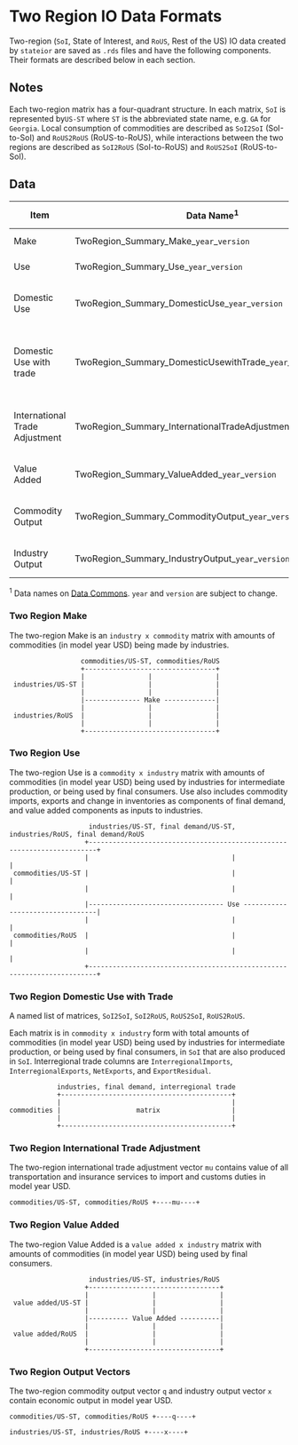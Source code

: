 # Two Region IO Data Formats

Two-region (`SoI`, State of Interest, and `RoUS`, Rest of the US) IO data created by `stateior` are saved as `.rds` files and have the following components. Their formats are described below in each section.

## Notes

Each two-region matrix has a four-quadrant structure. In each matrix, `SoI` is represented by`US-ST` where `ST` is the abbreviated state name, e.g. `GA` for `Georgia`. Local consumption of commodities are described as `SoI2SoI` (SoI-to-SoI) and `RoUS2RoUS` (RoUS-to-RoUS), while interactions between the two regions are described as `SoI2RoUS` (SoI-to-RoUS) and `RoUS2SoI` (RoUS-to-SoI).

## Data

| Item                           | Data Name<sup>1</sup>  | Data Structure | Description |
| ------------------------------ | ---------------------- | -------------- | ----------- |
| Make                           | TwoRegion_Summary_Make_`year`_`version` | matrix         | [The two-region Make](#Two-Region-Make) |
| Use                            | TwoRegion_Summary_Use_`year`_`version`  | matrix         | [The two-region Use](#Two-Region-Use) |
| Domestic Use                   | TwoRegion_Summary_DomesticUse_`year`_`version` | matrix         | [The two-region Domestic Use](#Two-Region-Use) |
| Domestic Use with trade        | TwoRegion_Summary_DomesticUsewithTrade_`year`_`version` | list | [The two-region Domestic Use with interregional trade](#Two-Region-Domestic-Use-with-Trade) |
| International Trade Adjustment | TwoRegion_Summary_InternationalTradeAdjustment_`year`_`version` | numeric vector | [The two-region International Trade Adjustment](#Two-Region-International-Trade-Adjustment) |
| Value Added                    | TwoRegion_Summary_ValueAdded_`year`_`version` | matrix         | [The two-region Value Added](#Two-Region-Value-Added) |
| Commodity Output               | TwoRegion_Summary_CommodityOutput_`year`_`version` | numeric vector | [Two-region total output by commodity](#Two-Region-Output-Vectors) |
| Industry Output                | TwoRegion_Summary_IndustryOutput_`year`_`version`  | numeric vector | [Two-region total output by industry](#Two-Region-Output-Vectors) |

<sup>1</sup> Data names on [Data Commons](https://dmap-data-commons-ord.s3.amazonaws.com/index.html?prefix=stateio/). `year` and `version` are subject to change.

### Two Region Make
The two-region Make is an `industry x commodity` matrix with amounts of commodities (in model year USD) being made by industries.
```
                  commodities/US-ST, commodities/RoUS
                  +---------------------------------+
                  |                |                |
 industries/US-ST |                |                |
                  |                |                |
                  |-------------- Make -------------|
                  |                |                |
 industries/RoUS  |                |                |
                  |                |                |
                  +---------------------------------+
```

### Two Region Use
The two-region Use is a `commodity x industry` matrix with amounts of commodities (in model year USD) being used by industries for intermediate production, or being used by final consumers. Use also includes commodity imports, exports and change in inventories as components of final demand, and value added components as inputs to industries.

```
                    industries/US-ST, final demand/US-ST, industries/RoUS, final demand/RoUS
                   +------------------------------------------------------------------------+
                   |                                    |                                   |
 commodities/US-ST |                                    |                                   |
                   |                                    |                                   |
                   |---------------------------------- Use ---------------------------------|
                   |                                    |                                   |
 commodities/RoUS  |                                    |                                   |
                   |                                    |                                   |
                   +------------------------------------------------------------------------+
```

### Two Region Domestic Use with Trade
A named list of matrices, `SoI2SoI`, `SoI2RoUS`, `RoUS2SoI`, `RoUS2RoUS`.

Each matrix is in `commodity x industry` form with total amounts of commodities (in model year USD) being used by industries for intermediate production, or being used by final consumers, in `SoI` that are also produced in `SoI`. Interregional trade columns are `InterregionalImports`, `InterregionalExports`, `NetExports`, and `ExportResidual`.
```
            industries, final demand, interregional trade
            +-------------------------------------------+
            |                                           |
commodities |                   matrix                  |
            |                                           |
            +-------------------------------------------+
```

### Two Region International Trade Adjustment
The two-region international trade adjustment vector `mu` contains value of all transportation and insurance services to import and customs duties in model year USD. 
```
commodities/US-ST, commodities/RoUS +----mu----+
```

### Two Region Value Added
The two-region Value Added is a `value added x industry` matrix with amounts of commodities (in model year USD) being used by final consumers.
```
                    industries/US-ST, industries/RoUS
                   +---------------------------------+
                   |                |                |
 value added/US-ST |                |                |
                   |                |                |
                   |---------- Value Added ----------|
                   |                |                |
 value added/RoUS  |                |                |
                   |                |                |
                   +---------------------------------+
```

### Two Region Output Vectors
The two-region commodity output vector `q` and industry output vector `x` contain economic output in model year USD. 

```
commodities/US-ST, commodities/RoUS +----q----+

industries/US-ST, industries/RoUS +----x----+
```
